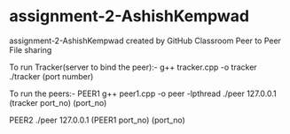 # assignment-2-AshishKempwad
assignment-2-AshishKempwad created by GitHub Classroom
Peer to Peer File sharing

To run Tracker(server to bind the peer):-
g++ tracker.cpp -o tracker
./tracker (port number)

To run the peers:-
 PEER1
 g++ peer1.cpp -o peer -lpthread
 ./peer 127.0.0.1 (tracker port_no) (port_no)

 PEER2
 ./peer 127.0.0.1 (PEER1 port_no) (port_no)
  
